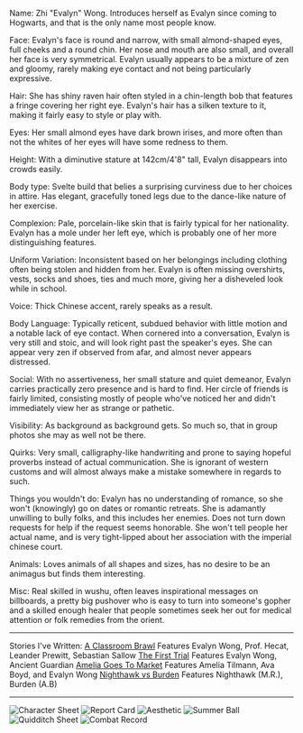 Name: Zhi "Evalyn" Wong.  Introduces herself as Evalyn since coming to Hogwarts, and that is the only name most people know.

Face: Evalyn's face is round and narrow, with small almond-shaped eyes, full cheeks and a round chin.  Her nose and mouth are also small, and overall her face is very symmetrical.  Evalyn usually appears to be a mixture of zen and gloomy, rarely making eye contact and not being particularly expressive.

Hair: She has shiny raven hair often styled in a chin-length bob that features a fringe covering her right eye.  Evalyn's hair has a silken texture to it, making it fairly easy to style or play with.

Eyes: Her small almond eyes have dark brown irises, and more often than not the whites of her eyes will have some redness to them.

Height: With a diminutive stature at 142cm/4'8" tall, Evalyn disappears into crowds easily.

Body type: Svelte build that belies a surprising curviness due to her choices in attire.  Has elegant, gracefully toned legs due to the dance-like nature of her exercise.

Complexion: Pale, porcelain-like skin that is fairly typical for her nationality.  Evalyn has a mole under her left eye, which is probably one of her more distinguishing features.

Uniform Variation: Inconsistent based on her belongings including clothing often being stolen and hidden from her.  Evalyn is often missing overshirts, vests, socks and shoes, ties and much more, giving her a disheveled look while in school.

Voice: Thick Chinese accent, rarely speaks as a result.

Body Language: Typically reticent, subdued behavior with little motion and a notable lack of eye contact.  When cornered into a conversation, Evalyn is very still and stoic, and will look right past the speaker's eyes.  She can appear very zen if observed from afar, and almost never appears distressed.

Social:  With no assertiveness, her small stature and quiet demeanor, Evalyn carries practically zero presence and is hard to find.  Her circle of friends is fairly limited, consisting mostly of people who've noticed her and didn't immediately view her as strange or pathetic.

Visibility: As background as background gets.  So much so, that in group photos she may as well not be there.

Quirks: Very small, calligraphy-like handwriting and prone to saying hopeful proverbs instead of actual communication.  She is ignorant of western customs and will almost always make a mistake somewhere in regards to such.

Things you wouldn't do: Evalyn has no understanding of romance, so she won't (knowingly) go on dates or romantic retreats.  She is adamantly unwilling to bully folks, and this includes her enemies.  Does not turn down requests for help if the request seems honorable.  She won't tell people her actual name, and is very tight-lipped about her association with the imperial chinese court.

Animals: Loves animals of all shapes and sizes, has no desire to be an animagus but finds them interesting.

Misc: Real skilled in wushu, often leaves inspirational messages on billboards, a pretty big pushover who is easy to turn into someone's gopher and a skilled enough healer that people sometimes seek her out for medical attention or folk remedies from the orient.
***
Stories I've Written: [A Classroom Brawl](https://rentry.co/kaeo2) Features Evalyn Wong, Prof. Hecat, Leander Prewitt, Sebastian Sallow
[The First Trial](https://rentry.co/ye92m) Features Evalyn Wong, Ancient Guardian
[Amelia Goes To Market](https://rentry.org/wxia7) Features Amelia Tilmann, Ava Boyd, and Evalyn Wong
[Nighthawk vs Burden](https://rentry.co/6a6wb) Features Nighthawk (M.R.), Burden (A.B)
***
![Character Sheet](https://files.catbox.moe/sn35xr.jpg)
![Report Card](https://files.catbox.moe/be72vt.jpg)
![Aesthetic](https://files.catbox.moe/fx0bs8.png)
![Summer Ball](https://files.catbox.moe/6tmxfg.png)
![Quidditch Sheet](https://files.catbox.moe/n1ltu6.jpg)
![Combat Record](https://files.catbox.moe/rm09ks.jpg)